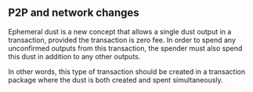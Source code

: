 P2P and network changes
-----------------------

Ephemeral dust is a new concept that allows a single
dust output in a transaction, provided the transaction
is zero fee. In order to spend any unconfirmed outputs
from this transaction, the spender must also spend
this dust in addition to any other outputs.

In other words, this type of transaction
should be created in a transaction package where
the dust is both created and spent simultaneously.
